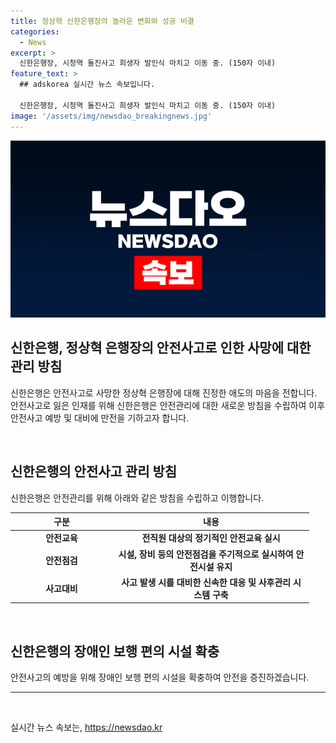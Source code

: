 ```yaml
---
title: 정상혁 신한은행장의 놀라운 변화와 성공 비결
categories:
  - News
excerpt: >
  신한은행장, 시청역 돌진사고 희생자 발인식 마치고 이동 중. (150자 이내)
feature_text: >
  ## adskorea 실시간 뉴스 속보입니다.

  신한은행장, 시청역 돌진사고 희생자 발인식 마치고 이동 중. (150자 이내)
image: '/assets/img/newsdao_breakingnews.jpg'
---
```


<p><img src="/assets/img/newsdao_breakingnews.jpg" alt="adskorea 속보" /></p>

<h2 data-ke-size="size26">신한은행, 정상혁 은행장의 안전사고로 인한 사망에 대한 관리 방침</h2>

<p>신한은행은 안전사고로 사망한 정상혁 은행장에 대해 진정한 애도의 마음을 전합니다. 안전사고로 잃은 인재를 위해 신한은행은 안전관리에 대한 새로운 방침을 수립하여 이후 안전사고 예방 및 대비에 만전을 기하고자 합니다.</p>

<p data-ke-size="size16">&nbsp;</p>

<h2 data-ke-size="size24">신한은행의 안전사고 관리 방침</h2>

<p data-ke-size="size16">신한은행은 안전관리를 위해 아래와 같은 방침을 수립하고 이행합니다.</p>

<table>
    <thead>
        <tr>
            <th style="text-align: center; width: 150px;"><b>구분</b></th>
            <th style="text-align: center; width: 300px;"><b>내용</b></th>
        </tr>
    </thead>
    <tbody>
        <tr>
            <td style="text-align: center; height: 17px;"><b>안전교육</b></td>
            <td style="text-align: center; height: 17px;"><b>전직원 대상의 정기적인 안전교육 실시</b></td>
        </tr>
        <tr>
            <td style="text-align: center; height: 17px;"><b>안전점검</b></td>
            <td style="text-align: center; height: 17px;"><b>시설, 장비 등의 안전점검을 주기적으로 실시하여 안전시설 유지</b></td>
        </tr>
        <tr>
            <td style="text-align: center; height: 17px;"><b>사고대비</b></td>
            <td style="text-align: center; height: 17px;"><b>사고 발생 시를 대비한 신속한 대응 및 사후관리 시스템 구축</b></td>
        </tr>
    </tbody>
</table>

<p data-ke-size="size16">&nbsp;</p>

<h2 data-ke-size="size24">신한은행의 장애인 보행 편의 시설 확충</h2>

<p data-ke-size="size16">안전사고의 예방을 위해 장애인 보행 편의 시설을 확충하여 안전을 증진하겠습니다.</p>

<hr>

<p data-ke-size="size16">&nbsp;</p>
실시간 뉴스 속보는, <a href="https://newsdao.kr" rel="dofollow">https://newsdao.kr</a>


